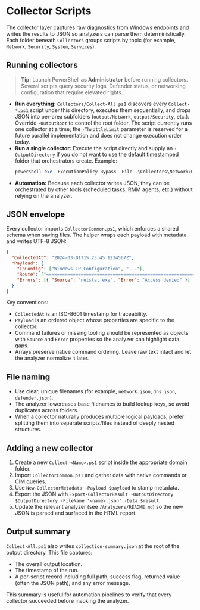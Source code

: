 # Collector Scripts

The collector layer captures raw diagnostics from Windows endpoints and writes the results to JSON so analyzers can parse them deterministically. Each folder beneath `Collectors` groups scripts by topic (for example, `Network`, `Security`, `System`, `Services`).

## Running collectors

> **Tip:** Launch PowerShell **as Administrator** before running collectors. Several scripts query security logs, Defender status, or networking configuration that require elevated rights.

- **Run everything:** `Collectors/Collect-All.ps1` discovers every `Collect-*.ps1` script under this directory, executes them sequentially, and drops JSON into per-area subfolders (`output/Network`, `output/Security`, etc.). Override `-OutputRoot` to control the root folder. The script currently runs one collector at a time; the `-ThrottleLimit` parameter is reserved for a future parallel implementation and does not change execution order today.
- **Run a single collector:** Execute the script directly and supply an `-OutputDirectory` if you do not want to use the default timestamped folder that orchestrators create. Example:
  ```powershell
  powershell.exe -ExecutionPolicy Bypass -File .\Collectors\Network\Collect-Network.ps1 -OutputDirectory C:\Temp\Diag\Network
  ```
- **Automation:** Because each collector writes JSON, they can be orchestrated by other tools (scheduled tasks, RMM agents, etc.) without relying on the analyzer.

## JSON envelope

Every collector imports `CollectorCommon.ps1`, which enforces a shared schema when saving files. The helper wraps each payload with metadata and writes UTF-8 JSON:

```json
{
  "CollectedAt": "2024-03-01T15:23:45.1234567Z",
  "Payload": {
    "IpConfig": ["Windows IP Configuration", "..."],
    "Route": ["===========================================================================", "..."],
    "Errors": [{ "Source": "netstat.exe", "Error": "Access denied" }]
  }
}
```

Key conventions:

- `CollectedAt` is an ISO-8601 timestamp for traceability.
- `Payload` is an ordered object whose properties are specific to the collector.
- Command failures or missing tooling should be represented as objects with `Source` and `Error` properties so the analyzer can highlight data gaps.
- Arrays preserve native command ordering. Leave raw text intact and let the analyzer normalize it later.

## File naming

- Use clear, unique filenames (for example, `network.json`, `dns.json`, `defender.json`).
- The analyzer lowercases base filenames to build lookup keys, so avoid duplicates across folders.
- When a collector naturally produces multiple logical payloads, prefer splitting them into separate scripts/files instead of deeply nested structures.

## Adding a new collector

1. Create a new `Collect-<Name>.ps1` script inside the appropriate domain folder.
2. Import `CollectorCommon.ps1` and gather data with native commands or CIM queries.
3. Use `New-CollectorMetadata -Payload $payload` to stamp metadata.
4. Export the JSON with `Export-CollectorResult -OutputDirectory $OutputDirectory -FileName '<name>.json' -Data $result`.
5. Update the relevant analyzer (see `/Analyzers/README.md`) so the new JSON is parsed and surfaced in the HTML report.

## Output summary

`Collect-All.ps1` also writes `collection-summary.json` at the root of the output directory. This file captures:

- The overall output location.
- The timestamp of the run.
- A per-script record including full path, success flag, returned value (often the JSON path), and any error message.

This summary is useful for automation pipelines to verify that every collector succeeded before invoking the analyzer.
